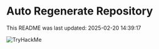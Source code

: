 # Auto Regenerate Repository

This README was last updated: 2025-02-20 14:39:17

 ![TryHackMe](https://tryhackme.com/badge/533634)
